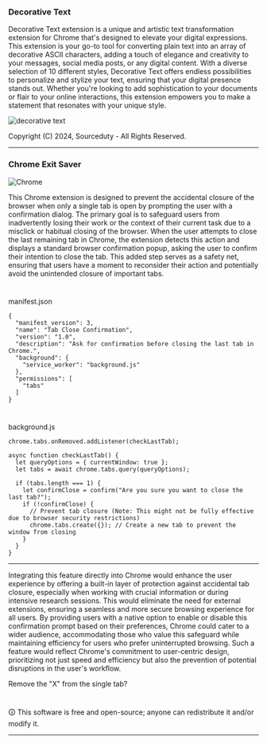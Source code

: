 ### Decorative Text

Decorative Text extension is a unique and artistic text transformation extension for Chrome that's designed to elevate your digital expressions. This extension is your go-to tool for converting plain text into an array of decorative ASCII characters, adding a touch of elegance and creativity to your messages, social media posts, or any digital content. With a diverse selection of 10 different styles, Decorative Text offers endless possibilities to personalize and stylize your text, ensuring that your digital presence stands out. Whether you're looking to add sophistication to your documents or flair to your online interactions, this extension empowers you to make a statement that resonates with your unique style.

![decorative text](https://github.com/sourceduty/Extensions/assets/123030236/4bba5187-86f2-44f6-8d8f-5abb32ccb18d)


Copyright (C) 2024, Sourceduty - All Rights Reserved.

***

### Chrome Exit Saver

![Chrome](https://github.com/sourceduty/Extensions/assets/123030236/78b0e140-ce76-417b-840f-c103061fae5a)

This Chrome extension is designed to prevent the accidental closure of the browser when only a single tab is open by prompting the user with a confirmation dialog. The primary goal is to safeguard users from inadvertently losing their work or the context of their current task due to a misclick or habitual closing of the browser. When the user attempts to close the last remaining tab in Chrome, the extension detects this action and displays a standard browser confirmation popup, asking the user to confirm their intention to close the tab. This added step serves as a safety net, ensuring that users have a moment to reconsider their action and potentially avoid the unintended closure of important tabs.

#

manifest.json

```
{
  "manifest_version": 3,
  "name": "Tab Close Confirmation",
  "version": "1.0",
  "description": "Ask for confirmation before closing the last tab in Chrome.",
  "background": {
    "service_worker": "background.js"
  },
  "permissions": [
    "tabs"
  ]
}
```

#

background.js

```
chrome.tabs.onRemoved.addListener(checkLastTab);

async function checkLastTab() {
  let queryOptions = { currentWindow: true };
  let tabs = await chrome.tabs.query(queryOptions);

  if (tabs.length === 1) {
    let confirmClose = confirm("Are you sure you want to close the last tab?");
    if (!confirmClose) {
      // Prevent tab closure (Note: This might not be fully effective due to browser security restrictions)
      chrome.tabs.create({}); // Create a new tab to prevent the window from closing
    }
  }
}
```

***

Integrating this feature directly into Chrome would enhance the user experience by offering a built-in layer of protection against accidental tab closure, especially when working with crucial information or during intensive research sessions. This would eliminate the need for external extensions, ensuring a seamless and more secure browsing experience for all users. By providing users with a native option to enable or disable this confirmation prompt based on their preferences, Chrome could cater to a wider audience, accommodating those who value this safeguard while maintaining efficiency for users who prefer uninterrupted browsing. Such a feature would reflect Chrome's commitment to user-centric design, prioritizing not just speed and efficiency but also the prevention of potential disruptions in the user's workflow.

Remove the "X" from the single tab?

#

🛈 This software is free and open-source; anyone can redistribute it and/or modify it.

***
